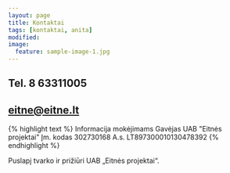 ```yaml
---
layout: page
title: Kontaktai
tags: [kontaktai, anita]
modified: 
image:
  feature: sample-image-1.jpg
---
```


## Tel. 8 63311005

## [eitne@eitne.lt](mailto:eitne@eitne.lt)

{% highlight text %}
Informacija mokėjimams
Gavėjas UAB "Eitnės projektai"
Įm. kodas 302730168
A.s. LT897300010130478392
{% endhighlight %}

Puslapį tvarko ir prižiūri UAB „Eitnės projektai“.

